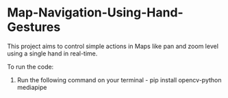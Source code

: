 # Map-Navigation-Using-Hand-Gestures
This project aims to control simple actions in Maps like pan and zoom level using a single hand in real-time.

To run the code:
1. Run the following command on your terminal -
    pip install opencv-python mediapipe
